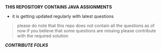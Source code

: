 **THIS REPOSITORY CONTAINS JAVA ASSIGNMENTS**
- it is getting updated regularly with latest questions
> please do note that this repo does not contain all the questions as of now
> if you believe that some questions are missing please contribute with the required solution
> 
***CONTRIBUTE FOLKS***
